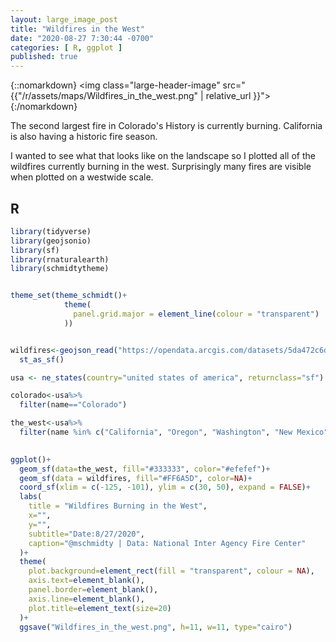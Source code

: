 ```yaml
---
layout: large_image_post
title: "Wildfires in the West"
date: "2020-08-27 7:30:44 -0700"
categories: [ R, ggplot ]
published: true
---
```

{::nomarkdown}
<img class="large-header-image" src="{{"/r/assets/maps/Wildfires_in_the_west.png" | relative_url }}">
{:/nomarkdown}

The second largest fire in Colorado's History is currently burning.  California is also having a historic fire season.  

I wanted to see what that looks like on the landscape so I plotted all of the wildfires currently burning in the west. Surprisingly many fires are visible when plotted on a westwide scale. 

## R
```r
library(tidyverse)
library(geojsonio)
library(sf)
library(rnaturalearth)
library(schmidtytheme)


theme_set(theme_schmidt()+
            theme(
              panel.grid.major = element_line(colour = "transparent")
            ))


wildfires<-geojson_read("https://opendata.arcgis.com/datasets/5da472c6d27b4b67970acc7b5044c862_0.geojson", what="sp")%>%
  st_as_sf()

usa <- ne_states(country="united states of america", returnclass="sf")

colorado<-usa%>%
  filter(name=="Colorado")

the_west<-usa%>%
  filter(name %in% c("California", "Oregon", "Washington", "New Mexico", "Arizona", "Nevada", "Idaho", "Wyoming","Montana", "Utah", "Colorado"))
  

ggplot()+
  geom_sf(data=the_west, fill="#333333", color="#efefef")+
  geom_sf(data = wildfires, fill="#FF6A5D", color=NA)+
  coord_sf(xlim = c(-125, -101), ylim = c(30, 50), expand = FALSE)+
  labs(
    title = "Wildfires Burning in the West",
    x="",
    y="",
    subtitle="Date:8/27/2020",
    caption="@mschmidty | Data: National Inter Agency Fire Center"
  )+
  theme(
    plot.background=element_rect(fill = "transparent", colour = NA),
    axis.text=element_blank(),
    panel.border=element_blank(),
    axis.line=element_blank(),
    plot.title=element_text(size=20)
  )+
  ggsave("Wildfires_in_the_west.png", h=11, w=11, type="cairo")
  ```